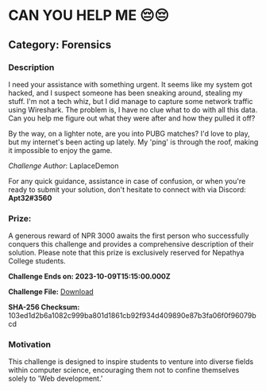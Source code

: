 # CAN YOU HELP ME 😔😔
## Category: Forensics

### Description

I need your assistance with something urgent. It seems like my system got hacked, and I suspect someone has been sneaking around, stealing my stuff. I'm not a tech whiz, but I did manage to capture some network traffic using Wireshark. The problem is, I have no clue what to do with all this data. Can you help me figure out what they were after and how they pulled it off?

By the way, on a lighter note, are you into PUBG matches? I'd love to play, but my internet's been acting up lately. My 'ping' is through the roof, making it impossible to enjoy the game.

*Challenge Author*: LaplaceDemon

For any quick guidance, assistance in case of confusion, or when you're ready to submit your solution, don't hesitate to connect with via Discord: **Apt32#3560**

### Prize:

A generous reward of NPR 3000 awaits the first person who successfully conquers this challenge and provides a comprehensive description of their solution. Please note that this prize is exclusively reserved for Nepathya College students.

**Challenge Ends on: 2023-10-09T15:15:00.000Z**

**Challenge File:**  [Download](traffic-dump.pcapng)

**SHA-256 Checksum:** 103ed1d2b6a1082c999ba801d1861cb92f934d409890e87b3fa06f0f96079bcd 

### Motivation
This challenge is designed to inspire students to venture into diverse fields within computer science, encouraging them not to confine themselves solely to 'Web development.'


